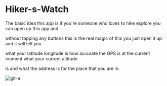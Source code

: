 # Hiker-s-Watch

The basic idea this app is if you're someone who loves to hike explore you can open up this app and

without tapping any buttons this is the real magic of this you just open it up and it will tell you

what your latitude longitude is how accurate the GPS is at the current moment what your current altitude

is and what the address is for the place that you are in.



![git-a](https://user-images.githubusercontent.com/65847879/107311145-cc0c9900-6ab3-11eb-9b45-76b772d1d975.png)


